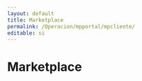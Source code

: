 ```yaml
---
layout: default
title: Marketplace
permalink: /Operacion/mpportal/mpcliente/
editable: si
---
```


# Marketplace

